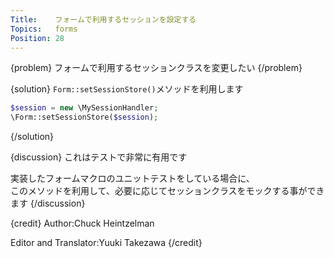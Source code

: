 ```yaml
---
Title:    フォームで利用するセッションを設定する
Topics:   forms
Position: 28
---
```


{problem}
フォームで利用するセッションクラスを変更したい
{/problem}

{solution}
`Form::setSessionStore()`メソッドを利用します

```php
$session = new \MySessionHandler;
\Form::setSessionStore($session);
```
{/solution}

{discussion}
これはテストで非常に有用です

実装したフォームマクロのユニットテストをしている場合に、  
このメソッドを利用して、必要に応じてセッションクラスをモックする事ができます
{/discussion}

{credit}
Author:Chuck Heintzelman

Editor and Translator:Yuuki Takezawa
{/credit}
